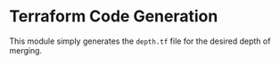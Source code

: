 # Terraform Code Generation
This module simply generates the `depth.tf` file for the desired depth of merging.